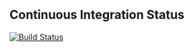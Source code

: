 ## Continuous Integration Status
[![Build Status](https://travis-ci.org/victoryw/go-visualtion.svg?branch=master)](https://travis-ci.org/victoryw/go-visualtion)